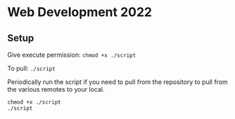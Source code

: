 # Web Development 2022

## Setup

Give execute permission: `chmod +x ./script`

To pull: `./script`

Periodically run the script if you need to pull from the repository to pull from the various remotes to your local.

```
chmod +x ./script
./script
```
